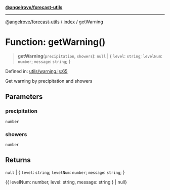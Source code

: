 [**@angelrove/forecast-utils**](../../README.md)

***

[@angelrove/forecast-utils](../../README.md) / [index](../README.md) / getWarning

# Function: getWarning()

> **getWarning**(`precipitation`, `showers`): `null` \| \{ `level`: `string`; `levelNum`: `number`; `message`: `string`; \}

Defined in: [utils/warning.js:65](https://github.com/angelrove/forecast-utils/blob/83a8f801e2d1ac86a424edae3898b39209a4d5b5/src/utils/warning.js#L65)

Get warning by precipitation and showers

## Parameters

### precipitation

`number`

### showers

`number`

## Returns

`null` \| \{ `level`: `string`; `levelNum`: `number`; `message`: `string`; \}

{{ levelNum: number, level: string, message: string } | null}
